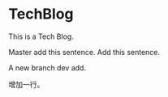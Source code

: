 # TechBlog

This is a Tech Blog.

Master add this sentence.
Add this sentence.

A new branch dev add.

增加一行。
